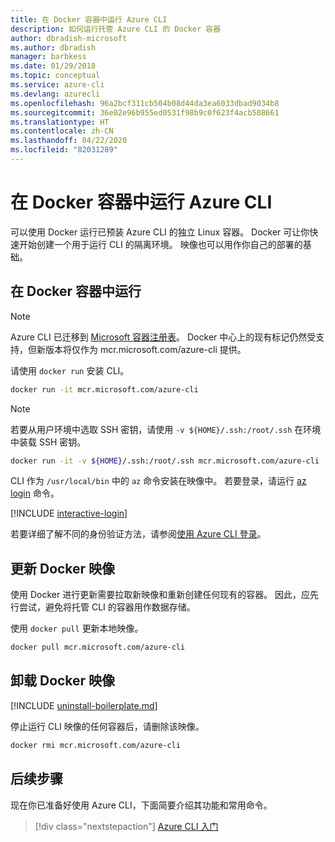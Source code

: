 ```yaml
---
title: 在 Docker 容器中运行 Azure CLI
description: 如何运行托管 Azure CLI 的 Docker 容器
author: dbradish-microsoft
ms.author: dbradish
manager: barbkess
ms.date: 01/29/2018
ms.topic: conceptual
ms.service: azure-cli
ms.devlang: azurecli
ms.openlocfilehash: 96a2bcf311cb504b08d44da3ea6033dbad9034b8
ms.sourcegitcommit: 36e02e96b955ed0531f98b9c0f623f4acb508661
ms.translationtype: HT
ms.contentlocale: zh-CN
ms.lasthandoff: 04/22/2020
ms.locfileid: "82031289"
---
```

# <a name="run-azure-cli-in-a-docker-container"></a>在 Docker 容器中运行 Azure CLI

可以使用 Docker 运行已预装 Azure CLI 的独立 Linux 容器。 Docker 可让你快速开始创建一个用于运行 CLI 的隔离环境。 映像也可以用作你自己的部署的基础。

## <a name="run-in-a-docker-container"></a>在 Docker 容器中运行

> [!NOTE]
> Azure CLI 已迁移到 [Microsoft 容器注册表](https://azure.microsoft.com/services/container-registry)。 Docker 中心上的现有标记仍然受支持，但新版本将仅作为 mcr.microsoft.com/azure-cli 提供。

请使用 `docker run` 安装 CLI。

   ```bash
   docker run -it mcr.microsoft.com/azure-cli
   ```

> [!NOTE]
> 若要从用户环境中选取 SSH 密钥，请使用 `-v ${HOME}/.ssh:/root/.ssh` 在环境中装载 SSH 密钥。
>
> ```bash
> docker run -it -v ${HOME}/.ssh:/root/.ssh mcr.microsoft.com/azure-cli
> ```

CLI 作为 `/usr/local/bin` 中的 `az` 命令安装在映像中。 若要登录，请运行 [az login](/cli/azure/reference-index#az-login) 命令。

[!INCLUDE [interactive-login](includes/interactive-login.md)]

若要详细了解不同的身份验证方法，请参阅[使用 Azure CLI 登录](authenticate-azure-cli.md)。

## <a name="update-docker-image"></a>更新 Docker 映像

使用 Docker 进行更新需要拉取新映像和重新创建任何现有的容器。 因此，应先行尝试，避免将托管 CLI 的容器用作数据存储。

使用 `docker pull` 更新本地映像。

```bash
docker pull mcr.microsoft.com/azure-cli
```

## <a name="uninstall-docker-image"></a>卸载 Docker 映像

[!INCLUDE [uninstall-boilerplate.md](includes/uninstall-boilerplate.md)]

停止运行 CLI 映像的任何容器后，请删除该映像。

```bash
docker rmi mcr.microsoft.com/azure-cli
```

## <a name="next-steps"></a>后续步骤

现在你已准备好使用 Azure CLI，下面简要介绍其功能和常用命令。

> [!div class="nextstepaction"]
> [Azure CLI 入门](get-started-with-azure-cli.md)
